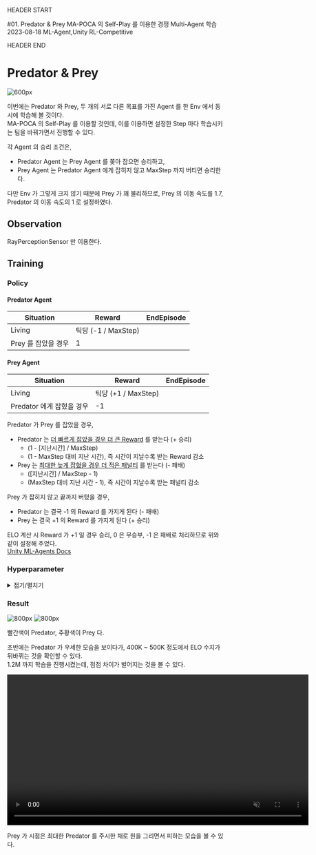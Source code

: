 HEADER START

#01. Predator & Prey
MA-POCA 의 Self-Play 를 이용한 경쟁 Multi-Agent 학습
2023-08-18
ML-Agent,Unity
RL-Competitive

HEADER END

# Predator & Prey

![600px](/imgs/post_imgs/mlagent_07/3.png)

이번에는 Predator 와 Prey, 두 개의 서로 다른 목표를 가진 Agent 를 한 Env 에서 동시에 학습해 볼 것이다.  
MA-POCA 의 Self-Play 를 이용할 것인데, 이를 이용하면 설정한 Step 마다 학습시키는 팀을 바꿔가면서 진행할 수 있다.

각 Agent 의 승리 조건은,

- Predator Agent 는 Prey Agent 를 쫒아 잡으면 승리하고,
- Prey Agent 는 Predator Agent 에게 잡히지 않고 MaxStep 까지 버티면 승리한다.

다만 Env 가 그렇게 크지 않기 때문에 Prey 가 꽤 불리하므로, Prey 의 이동 속도를 1.7, Predator 의 이동 속도의 1 로 설정하였다.

## Observation

RayPerceptionSensor 만 이용한다.

## Training

### Policy

#### Predator Agent

| Situation           | Reward              | EndEpisode |
| ------------------- | ------------------- | ---------- |
| Living              | 틱당 (-1 / MaxStep) |            |
| Prey 를 잡았을 경우 | 1                   |            |

#### Prey Agent

| Situation                 | Reward              | EndEpisode |
| ------------------------- | ------------------- | ---------- |
| Living                    | 틱당 (+1 / MaxStep) |            |
| Predator 에게 잡혔을 경우 | -1                  |            |

Predator 가 Prey 를 잡았을 경우,

- Predator 는 <u>더 빠르게 잡았을 경우 더 큰 Reward</u> 를 받는다 (+ 승리)
  - (1 - [지난시간] / MaxStep)
  - (1 - MaxStep 대비 지난 시간), 즉 시간이 지날수록 받는 Reward 감소
- Prey 는 <u>최대한 늦게 잡혔을 경우 더 적은 패널티</u> 를 받는다 (- 패배)
  - ([지난시간] / MaxStep - 1)
  - (MaxStep 대비 지난 시간 - 1), 즉 시간이 지날수록 받는 패널티 감소

Prey 가 잡히지 않고 끝까지 버텼을 경우,

- Predator 는 결국 -1 의 Reward 를 가지게 된다 (- 패배)
- Prey 는 결국 +1 의 Reward 를 가지게 된다 (+ 승리)

ELO 계산 시 Reward 가 +1 일 경우 승리, 0 은 무승부, -1 은 패배로 처리하므로 위와 같이 설정해 주었다.  
[Unity ML-Agents Docs](https://unity-technologies.github.io/ml-agents/Training-Configuration-File/#note-on-reward-signals)

### Hyperparameter

<details>
<summary>접기/펼치기</summary>

```
behaviors:
  WalkAgentPredator:
    trainer_type: poca
    hyperparameters:
      batch_size: 512
      buffer_size: 5120
      learning_rate: 3.0e-4
      beta: 1e-3
      epsilon: 0.15
      lambd: 0.95
      num_epoch: 4
      learning_rate_schedule: constant
    network_settings:
      normalize: false
      hidden_units: 256
      num_layers: 2
    reward_signals:
      extrinsic:
        gamma: 0.99
        strength: 1.0
    keep_checkpoints: 21
    checkpoint_interval: 50000
    max_steps: 1000000
    time_horizon: 1000
    summary_freq: 10000
    self_play:
      window: 10
      play_against_latest_model_ratio: 0.5
      save_steps: 20000
      swap_steps: 1000
      team_change: 100000
      initial_elo: 1200.0
  WalkAgentPrey:
    trainer_type: poca
    hyperparameters:
      batch_size: 512
      buffer_size: 5120
      learning_rate: 3.0e-4
      beta: 1e-3
      epsilon: 0.15
      lambd: 0.95
      num_epoch: 4
      learning_rate_schedule: constant
    network_settings:
      normalize: false
      hidden_units: 256
      num_layers: 2
    reward_signals:
      extrinsic:
        gamma: 0.99
        strength: 1.0
    keep_checkpoints: 21
    checkpoint_interval: 50000
    max_steps: 1000000
    time_horizon: 1000
    summary_freq: 10000
    self_play:
      window: 10
      play_against_latest_model_ratio: 0.5
      save_steps: 20000
      swap_steps: 1000
      team_change: 100000
      initial_elo: 1200.0
```

MA-POCA 를 사용할 것이기 때문에 trainer_type 를 POCA 로 설정해 주었고, self_play 부분도 추가해 주었다.

</details>

### Result

![800px](/imgs/post_imgs/mlagent_07/2.png)
![800px](/imgs/post_imgs/mlagent_07/1.png)

빨간색이 Predator, 주황색이 Prey 다.

초반에는 Predator 가 우세한 모습을 보이다가, 400K ~ 500K 정도에서 ELO 수치가 뒤바뀌는 것을 확인할 수 있다.  
1.2M 까지 학습을 진행시켰는데, 점점 차이가 벌어지는 것을 볼 수 있다.

<video width="700" muted controls playsinline>
  <source src="/videos/post_videos/mlagent_07/1.mp4" type="video/mp4">
</video>

Prey 가 시점은 최대한 Predator 를 주시한 채로 원을 그리면서 피하는 모습을 볼 수 있다.
